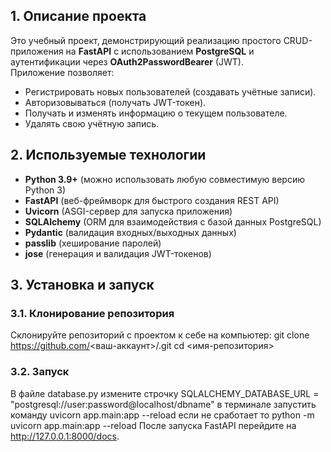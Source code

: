 ## 1. Описание проекта
 
Это учебный проект, демонстрирующий реализацию простого CRUD-приложения на **FastAPI** с использованием **PostgreSQL** и аутентификации через **OAuth2PasswordBearer** (JWT).  
Приложение позволяет:
- Регистрировать новых пользователей (создавать учётные записи).
- Авторизовываться (получать JWT-токен).
- Получать и изменять информацию о текущем пользователе.
- Удалять свою учётную запись.
 
## 2. Используемые технологии
 
- **Python 3.9+** (можно использовать любую совместимую версию Python 3)
- **FastAPI** (веб-фреймворк для быстрого создания REST API)
- **Uvicorn** (ASGI-сервер для запуска приложения)
- **SQLAlchemy** (ORM для взаимодействия с базой данных PostgreSQL)
- **Pydantic** (валидация входных/выходных данных)
- **passlib** (хеширование паролей)
- **jose** (генерация и валидация JWT-токенов)
 
## 3. Установка и запуск
 
### 3.1. Клонирование репозитория
Склонируйте репозиторий с проектом к себе на компьютер:
git clone https://github.com/<ваш-аккаунт>/<BirzhaTozhka>.git
cd <имя-репозитория>

### 3.2. Запуск
В файле database.py измените строчку SQLALCHEMY_DATABASE_URL = "postgresql://user:password@localhost/dbname"
в терминале запустить команду uvicorn app.main:app --reload
если не сработает то python -m uvicorn app.main:app --reload
После запуска FastAPI перейдите на http://127.0.0.1:8000/docs.